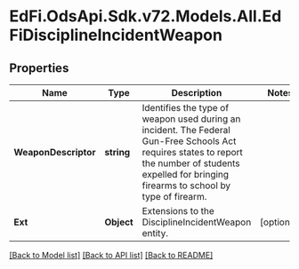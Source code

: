# EdFi.OdsApi.Sdk.v72.Models.All.EdFiDisciplineIncidentWeapon

## Properties

Name | Type | Description | Notes
------------ | ------------- | ------------- | -------------
**WeaponDescriptor** | **string** | Identifies the type of weapon used during an incident. The Federal Gun-Free Schools Act requires states to report the number of students expelled for bringing firearms to school by type of firearm. | 
**Ext** | **Object** | Extensions to the DisciplineIncidentWeapon entity. | [optional] 

[[Back to Model list]](../../README.md#documentation-for-models) [[Back to API list]](../../README.md#documentation-for-api-endpoints) [[Back to README]](../../README.md)

